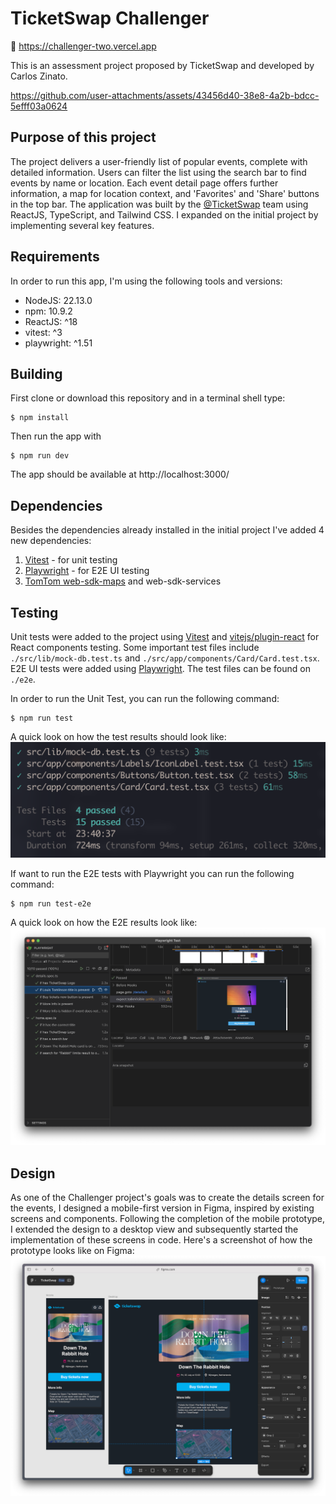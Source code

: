 # TicketSwap Challenger

🔗 https://challenger-two.vercel.app

This is an assessment project proposed by TicketSwap and developed by Carlos Zinato.

https://github.com/user-attachments/assets/43456d40-38e8-4a2b-bdcc-5efff03a0624

## Purpose of this project

The project delivers a user-friendly list of popular events, complete with detailed information. Users can filter the list using the search bar to find events by name or location. Each event detail page offers further information, a map for location context, and 'Favorites' and 'Share' buttons in the top bar. The application was built by the [@TicketSwap](https://github.com/TicketSwap) team using ReactJS, TypeScript, and Tailwind CSS. I expanded on the initial project by implementing several key features.

## Requirements

In order to run this app, I'm using the following tools and versions:

- NodeJS: 22.13.0
- npm: 10.9.2
- ReactJS: ^18
- vitest: ^3
- playwright: ^1.51

## Building

First clone or download this repository and in a terminal shell type:

```
$ npm install
```

Then run the app with

```
$ npm run dev
```

The app should be available at http://localhost:3000/

## Dependencies

Besides the dependencies already installed in the initial project I've added 4 new dependencies:

1. [Vitest](https://vitest.dev/) - for unit testing
2. [Playwright](https://playwright.dev/) - for E2E UI testing
3. [TomTom web-sdk-maps](https://developer.tomtom.com/maps-sdk-web-js/overview/product-information/introduction) and web-sdk-services

## Testing

Unit tests were added to the project using [Vitest](https://vitest.dev/) and [vitejs/plugin-react](https://www.npmjs.com/package/@vitejs/plugin-react) for React components testing. Some important test files include `./src/lib/mock-db.test.ts` and `./src/app/components/Card/Card.test.tsx`.
E2E UI tests were added using [Playwright](https://playwright.dev/). The test files can be found on `./e2e`.

In order to run the Unit Test, you can run the following command:

```
$ npm run test
```

A quick look on how the test results should look like:
![Results](./docs/vitest_results.png)

If want to run the E2E tests with Playwright you can run the following command:

```
$ npm run test-e2e
```

A quick look on how the E2E results look like:
![Results](./docs/playwright_results.png)

## Design

As one of the Challenger project's goals was to create the details screen for the events, I designed a mobile-first version in Figma, inspired by existing screens and components. Following the completion of the mobile prototype, I extended the design to a desktop view and subsequently started the implementation of these screens in code. Here's a screenshot of how the prototype looks like on Figma:  
![Results](./docs/figma_demo.png)
